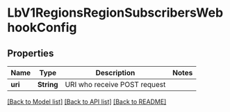 # LbV1RegionsRegionSubscribersWebhookConfig

## Properties

Name | Type | Description | Notes
------------ | ------------- | ------------- | -------------
**uri** | **String** | URI who receive POST request | 

[[Back to Model list]](../README.md#documentation-for-models) [[Back to API list]](../README.md#documentation-for-api-endpoints) [[Back to README]](../README.md)


